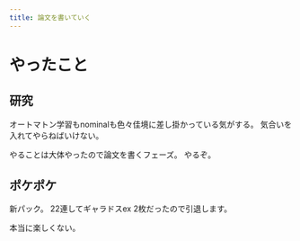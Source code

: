 ```yaml
---
title: 論文を書いていく
---
```


# やったこと

## 研究

オートマトン学習もnominalも色々佳境に差し掛かっている気がする。
気合いを入れてやらねばいけない。

やることは大体やったので論文を書くフェーズ。
やるぞ。

## ポケポケ

新パック。
22連してギャラドスex 2枚だったので引退します。

本当に楽しくない。
